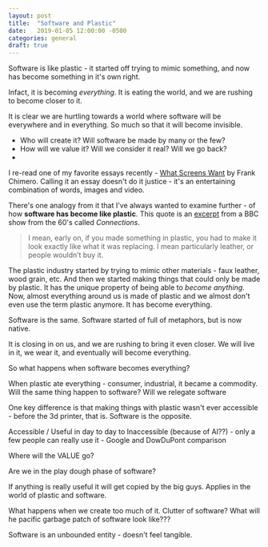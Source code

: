 ```yaml
---
layout: post
title:  "Software and Plastic"
date:   2019-01-05 12:00:00 -0500
categories: general
draft: true
---
```


Software is like plastic - it started off trying to mimic something, and now has become something in it's own right.

Infact, it is becoming _everything_. It is eating the world, and we are rushing to become closer to it.

It is clear we are hurtling towards a world where software will be everywhere and in everything. So much so that it will become invisible.   
- Who will create it? Will software be made by many or the few?
- How will we value it? Will we consider it real? Will we go back?
- 





I re-read one of my favorite essays recently - [What Screens Want](https://frankchimero.com/writing/what-screens-want/) by Frank Chimero. Calling it an essay doesn't do it justice - it's an entertaining combination of words, images and video.

There's one analogy from it that I've always wanted to examine further - of how **software has become like plastic**. This quote is an [excerpt](https://vimeo.com/79718420) from a BBC show from the 60's called _Connections_. 

> I mean, early on, if you made something in plastic, you had to make it look exactly like what it was replacing. I mean particularly leather, or people wouldn’t buy it. 

The plastic industry started by trying to mimic other materials - faux leather, wood grain, etc. And then we started making things that could only be made by plastic. It has the unique property of being able to _become anything_. Now, almost everything around us is made of plastic and we almost don't even use the term plastic anymore. It has become everything. 

Software is the same. Software started of full of metaphors, but is now native.

It is closing in on us, and we are rushing to bring it even closer. We will live in it, we wear it, and eventually will become everything.

So what happens when software becomes everything?

When plastic ate everything - consumer, industrial, it became a commodity. Will the same thing happen to software? Will we relegate software

One key difference is that making things with plastic wasn't ever accessible - before the 3d printer, that is. Software is the opposite. 

Accessible / Useful in day to day to Inaccessible (because of AI??) - only a few people can really use it - Google and DowDuPont comparison 

Where will the VALUE go? 

Are we in the play dough phase of software? 

If anything is really useful it will get copied by the big guys. Applies in the world of plastic and software. 

What happens when we create too much of it. Clutter of software? What will he pacific garbage patch of software look like??? 

Software is an unbounded entity - doesn't feel tangible. 